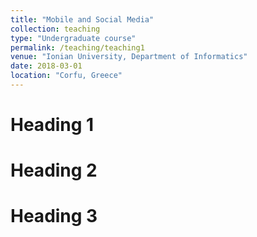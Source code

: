 ```yaml
---
title: "Mobile and Social Media"
collection: teaching
type: "Undergraduate course"
permalink: /teaching/teaching1
venue: "Ionian University, Department of Informatics"
date: 2018-03-01
location: "Corfu, Greece"
---
```


Heading 1
======

Heading 2
======

Heading 3
======
 
